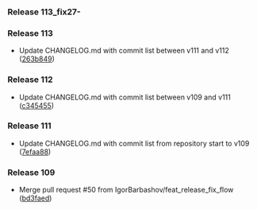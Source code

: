 ### Release 113_fix27-

### Release 113

* Update CHANGELOG.md with commit list between v111 and v112 ([263b849](https://github.com/IgorBarbashov/shri-infra-homework/commit/263b849c5596e8d64b9e62e284c623e1e691428d))

### Release 112

* Update CHANGELOG.md with commit list between v109 and v111 ([c345455](https://github.com/IgorBarbashov/shri-infra-homework/commit/c345455616f4bd8337da52cd64067e1608860b2d))

### Release 111

* Update CHANGELOG.md with commit list from repository start to v109 ([7efaa88](https://github.com/IgorBarbashov/shri-infra-homework/commit/7efaa888d9c9830cf63f24fa3abcd64e650d105c))

### Release 109

* Merge pull request #50 from IgorBarbashov/feat_release_fix_flow ([bd3faed](https://github.com/IgorBarbashov/shri-infra-homework/commit/bd3faed4520479f18f74e30bd6aea838e92244fe))


